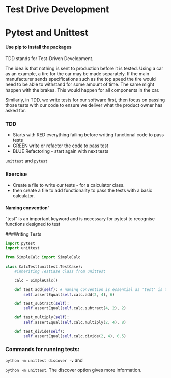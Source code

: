 # Test Drive Development
# Pytest and Unittest
#### Use pip to install the packages

TDD stands for Test-Driven Development.

The idea is that nothing is sent to production before it is tested. Using a car as an example, a tire for the car may be made separately. If the main manufacturer sends specifications such as the top speed the tire would need to be able to withstand for some amount of time. The same might happen with the brakes. This would happen for all components in the car. 

Similarly, in TDD, we write tests for our software first, then focus on passing those tests with our code to ensure we deliver what the product owner has asked for.

### TDD

- Starts with RED everything failing before writing functional code to pass tests
- GREEN write or refactor the code to pass test
- BLUE Refactoring - start again with next tests

`unittest` and `pytest`

### Exercise

- Create a file to write our tests - for a calculator class.
- then create a file to add functionality to pass the tests with a basic calculator.

#### Naming convention'

"test" is an important keyword and is necessary for pytest to recognise functions designed to test 


###Writing Tests 

```python
import pytest
import unittest

from SimpleCalc import SimpleCalc

class CalcTest(unittest.TestCase):
    #inheriting TestCase class from unittest

    calc = SimpleCalc()

    def test_add(self): # naming convention is essential as 'test' is the word that we need to use when naming tests so python interpreter recognises it as a testcase.
        self.assertEqual(self.calc.add(2, 4), 6)

    def test_subtract(self):
        self.assertEqual(self.calc.subtract(4, 2), 2)

    def test_multiply(self):
        self.assertEqual(self.calc.multiply(2, 4), 8)

    def test_divide(self):
        self.assertEqual(self.calc.divide(2, 4), 0.5)
```

### Commands for running tests:

`python -m unittest discover -v` and 

`python -m unittest`. The discover option gives more information. 